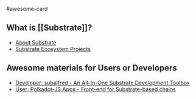 #awesome-card 

## What is [[Substrate]]?

- [About Substrate](https://substrate.io/)
- [Substrate Ecosystem Projects](https://substrate.io/ecosystem/projects/)

## Awesome materials for Users or Developers

- [Developer: subalfred - An All-In-One Substrate Development Toolbox](https://github.com/hack-ink/subalfred)
- [User: Polkadot-JS Apps - Front-end for Substrate-based chains](https://polkadot.js.org/apps/)
